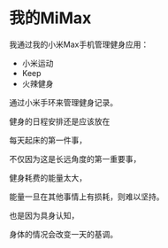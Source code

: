 ﻿# 我的MiMax


我通过我的小米Max手机管理健身应用：

+ 小米运动
+ Keep
+ 火辣健身

通过小米手环来管理健身记录。

健身的日程安排还是应该放在

每天起床的第一件事，

不仅因为这是长远角度的第一重要事，

健身耗费的能量太大，

能量一旦在其他事情上有损耗，则难以坚持。

也是因为具身认知，

身体的情况会改变一天的基调。


